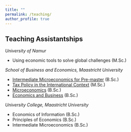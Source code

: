 ```yaml
---
title: ""
permalink: /teaching/
author_profile: true
---
```

## **Teaching Assistantships** 
*University of Namur* 
* Using economic tools to solve global challenges (M.Sc.)

*School of Business and Economics, Maastricht University* 
* [Intermediate Microeconomics for Pre-master](https://code.unimaas.nl/Code/Display?intCalendarID=30&intBAMA=1&SearchString=EBC2197) (B.Sc.) 
* [Tax Policy in the International Context](https://code.unimaas.nl/Code/Display?intCalendarID=30&intBAMA=2&SearchString=EBC4034) (M.Sc.) 
* [Microeconomics](https://code.unimaas.nl/Code/Display?intCalendarID=30&intBAMA=1&SearchString=EBC1010) (B.Sc.) 
* [Economics and Business](https://code.unimaas.nl/Code/Display?intCalendarID=30&intBAMA=1&SearchString=EBC1009) (B.Sc.) 


*University College, Maastricht University*  
* Economics of Information (B.Sc.)
* Principles of Economics (B.Sc.)
* Intermediate Microeconomics (B.Sc.) 

